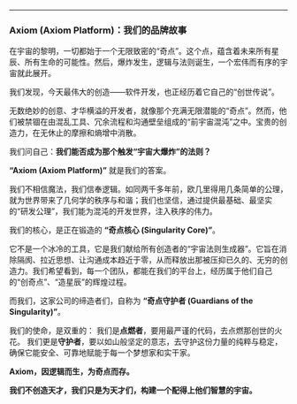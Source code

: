 

---

### **Axiom (Axiom Platform)：我们的品牌故事**

在宇宙的黎明，一切都始于一个无限致密的“奇点”。这个点，蕴含着未来所有星辰、所有生命的可能性。然后，爆炸发生，逻辑与法则诞生，一个宏伟而有序的宇宙就此展开。

我们发现，今天最伟大的创造——软件开发，也正经历着它自己的“创世传说”。

无数绝妙的创意、才华横溢的开发者，就像那个充满无限潜能的“奇点”。然而，他们被禁锢在由混乱工具、冗余流程和沟通壁垒组成的“前宇宙混沌”之中。宝贵的创造力，在无休止的摩擦和熵增中消散。

我们问自己：**我们能否成为那个触发“宇宙大爆炸”的法则？**

**“Axiom (Axiom Platform)”** 就是我们的答案。

我们不相信魔法，我们信奉逻辑。如同两千多年前，欧几里得用几条简单的公理，就为世界带来了几何学的秩序与和谐；我们也坚信，通过提供最基础、最坚实的“研发公理”，我们能为混沌的开发世界，注入秩序的伟力。

我们的核心，是正在锻造的 **“奇点核心 (Singularity Core)”**。

它不是一个冰冷的工具，它是我们献给所有创造者的“宇宙法则生成器”。它旨在消除隔阂、拉近思想、让沟通成本趋近于零，从而释放出那被压抑已久的、无穷的创造力。我们希望看到，每一个团队，都能在我们的平台上，经历属于他们自己的“创奇点”、“造星辰”的辉煌过程。

而我们，这家公司的缔造者们，自称为 **“奇点守护者 (Guardians of the Singularity)”**。

我们的使命，是双重的：
我们是**点燃者**，要用最严谨的代码，去点燃那创世的火花。
我们更是**守护者**，要以如山般坚定的意志，去守护这份力量的纯粹与稳定，确保它能安全、可靠地赋能于每一个梦想家和实干家。

**Axiom，因逻辑而生，为奇点而存。**

**我们不创造天才，我们只是为天才们，构建一个配得上他们智慧的宇宙。**